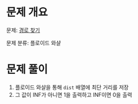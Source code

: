 # 문제 개요

문제: [경로 찾기](https://www.acmicpc.net/problem/11403)

문제 분류: 플로이드 와샬

# 문제 풀이

1. 플로이드 와샬을 통해 `dist` 배열에 최단 거리를 저장
2. 그 값이 INF가 아니면 1을 출력하고 INF이면 0을 출력
